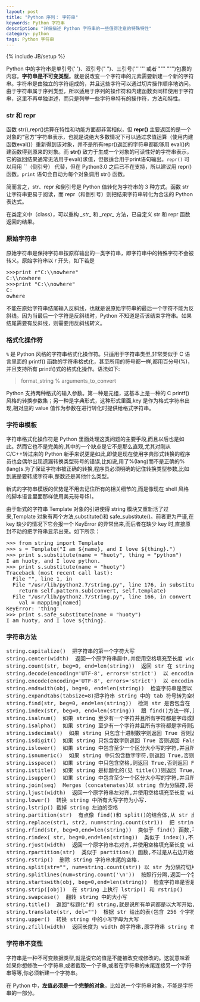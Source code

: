 ```yaml
---
layout: post
title: "Python 序列： 字符串"
keywords: Python 字符串
description: "详细描述 Python 字符串的一些值得注意的特殊特性"
category: python
tags: Python 字符串
---
```

{% include JB/setup %}

Python 中的字符串是单引号(' ')、双引号(" ")、三引号(''' ''' 或者 """ """)包裹的内容。**字符串是不可变类型**。就是说改变一个字符串的元素需要新建一个新的字符串。字符串是由独立的字符组成的，并且这些字符可以通过切片操作顺序地访问。由于字符串属于序列类型，所以适用于序列的操作符和内建函数页同样使用于字符串，这里不再单独讲述，而只是列举一些字符串特有的操作符，方法和特性。

### str 和 repr

函数 str(),repr()运算在特性和功能方面都非常相似，但 **repr()** 主要返回的是一个对象的“官方”字符串表示，也就是说绝大多数情况下可以通过求值运算（使用内建函数eval()）重新得到该对象，并不是所有repr()返回的字符串都能够用 eval()内建函数得到原来的对象。而 **str()** 致力于生成一个对象的可读性好的字符串表示，它的返回结果通常无法用于eval()求值，但很适合用于print语句输出。`repr()` 可以用用 **``**（倒引号） 代替，但在 Python3.0 之后已不在支持，所以建议用 repr() 函数。`print` 语句会自动为每个对象调用 str() 函数。

简而言之，str、repr 和倒引号是 Python 值转化为字符串的 3 种方式。函数 str 让字符串更易于阅读，而 repr（和倒引号）则把结果字符串转化为合法的 Python 表达式。

在类定义中（class），可以重构 _\_str\__ 和 _\_repr\__ 方法，已自定义 str 和 repr 函数返回的结果。

### 原始字符串

原始字符串是保持字符串按原样输出的一类字符串，即字符串中的特殊字符不会被转义。原始字符串以 r 开头，如下若是

<pre>
>>>print r"C:\\nowhere"
C:\\nowhere
>>>print "C:\\nowhere"
C:
owhere
</pre>

不能在原始字符串结尾输入反斜线，也就是说原始字符串的最后一个字符不能为反斜线。因为当最后一个字符是反斜线时，Python 不知道是否该结束字符串。如果结尾需要有反斜线，则需要用反斜线转义。

### 格式化操作符

`%` 是 Python 风格的字符串格式化操作符。只适用于字符串类型,非常类似于 C 语言里面的 printf() 函数的字符串格式化，甚至所用的符号都一样,都用百分号(%)，并且支持所有 printf()式的格式化操作。语法如下:

> format_string % arguments_to_convert

Python 支持两种格式的输入参数。第一种是元组，这基本上是一种的 C printf() 风格的转换参数集；另一种是字典形式，这种形式里面,key 是作为格式字符串出现,相对应的 value 值作为参数在进行转化时提供给格式字符串。

### 字符串模板

字符串格式化操作符是 Python 里面处理这类问题的主要手段,而且以后也是如此。然而它也不是完美的,其中的一个缺点是它不是那么直观,尤其对刚从 C/C++转过来的 Python 新手来说更是如此,即使是现在使用字典形式转换的程序员也会偶尔出现遗漏转换类型符号的错误,比如说,用了%(lang)而不是正确的%(lang)s.为了保证字符串被正确的转换,程序员必须明确的记住转换类型参数,比如到底是要转成字符串,整数还是其他什么类型。

新式的字符串模板的优势是不用去记住所有的相关细节的,而是像现在 shell 风格的脚本语言里面那样使用美元符号($)。

由于新式的字符串 Template 对象的引进使得 string 模块又重新活了过来,Template 对象有两个方法,substitute()和 safe_substitute()。前者更为严谨,在 key 缺少的情况下它会报一个 KeyError 的异常出来,而后者在缺少 key 时,直接原封不动的把字符串显示出来。如下所示：

<pre>
>>> from string import Template
>>> s = Template("I am ${name}, and I love ${thing}.")
>>> print s.substitute(name = "huoty", thing = "python")
I am huoty, and I love python.
>>> print s.substitute(name = "huoty")
Traceback (most recent call last):
  File "<stdin>", line 1, in <module>
  File "/usr/lib/python2.7/string.py", line 176, in substitute
    return self.pattern.sub(convert, self.template)
  File "/usr/lib/python2.7/string.py", line 166, in convert
    val = mapping[named]
KeyError: 'thing'
>>> print s.safe_substitute(name = "huoty")
I am huoty, and I love ${thing}.
</pre>

### 字符串方法

<pre>
string.capitalize()  把字符串的第一个字符大写
string.center(width)  返回一个原字符串居中,并使用空格填充至长度 width 的新字符串
string.count(str, beg=0, end=len(string))  返回 str 在 string 里面出现的次数,如果 beg 或者end 指定则返回指定范围内 str 出现的次数
string.decode(encoding='UTF-8', errors='strict')  以 encoding 指定的编码格式解码 string,如果出错默认报一个 ValueError 的 异 常 , 除非 errors 指定的是 'ignore' 或者 'replace'
string.encode(encoding='UTF-8', errors='strict')  以 encoding 指定的编码格式编码 string,如果出错默认报一个 ValueError 的异常,除非 errors 指定的是'ignore'或者'replace'
string.endswith(obj, beg=0, end=len(string))  检查字符串是否以 obj 结束,如果 beg 或者 end 指定则检查指定的范围内是否以 obj 结束,如果是,返回 True,否则返回 False.
string.expandtabs(tabsize=8)把字符串 string 中的 tab 符号转为空格,默认的空格数 tabsize 是 8.
string.find(str, beg=0, end=len(string))  检测 str 是否包含在 string 中,如果 beg 和 end 指定范围,则检查是否包含在指定范围内,如果是返回开始的索引值,否则返回-1
string.index(str, beg=0, end=len(string))  跟 find()方法一样,只不过如果 str 不在 string 中会报一个异常.
string.isalnum()  如果 string 至少有一个字符并且所有字符都是字母或数字则返回 True,否则返回 False
string.isalpha()  如果 string 至少有一个字符并且所有字符都是字母则返回 True, 否则返回 False
string.isdecimal()  如果 string 只包含十进制数字则返回 True 否则返回 False.
string.isdigit()  如果 string 只包含数字则返回 True 否则返回 False.
string.islower()  如果 string 中包含至少一个区分大小写的字符,并且所有这些(区分大小写的)字符都是小写,则返回 True,否则返回 False
string.isnumeric()  如果 string 中只包含数字字符,则返回 True,否则返回 False
string.isspace()  如果 string 中只包含空格,则返回 True,否则返回 False.
string.istitle()  如果 string 是标题化的(见 title())则返回 True,否则返回 False
string.isupper()  如果 string 中包含至少一个区分大小写的字符,并且所有这些(区分大小写的)字符都是大写,则返回 True,否则返回 False
string.join(seq)  Merges (concatenates)以 string 作为分隔符,将 seq 中所有的元素(的字符串表示)合并为一个新的字符串
string.ljust(width)  返回一个原字符串左对齐,并使用空格填充至长度 width 的新字符串
string.lower()  转换 string 中所有大写字符为小写.
string.lstrip() 截掉 string 左边的空格
string.partition(str)  有点像 find()和 split()的结合体,从 str 出现的第一个位置起,把字符串 string 分成一个 3 元素的元组(string_pre_str,str,string_post_str),如果 string 中不包含str 则 string_pre_str == string.
string.replace(str1, str2, num=string.count(str1))  把 string 中的 str1 替换成 str2,如果 num 指定, 则替换不超过 num 次.
string.rfind(str, beg=0,end=len(string))  类似于 find() 函数,不过是从右边开始查找.
string.rindex( str, beg=0,end=len(string))  类似于 index(),不过是从右边开始.
string.rjust(width)  返回一个原字符串右对齐,并使用空格填充至长度 width 的新字符串
string.rpartition(str)  类似于 partition() 函数,不过是从右边开始查找.
string.rstrip()  删除 string 字符串末尾的空格.
string.split(str="", num=string.count(str)) 以 str 为分隔符切片 string,如果 num 有指定值,则仅分隔 num 个子字符串
string.splitlines(num=string.count('\n'))  按照行分隔,返回一个包含各行作为元素的列表,如果 num 指定则仅切片 num 个行.
string.startswith(obj, beg=0,end=len(string))  检查字符串是否是以 obj 开头,是则返回 True,否则返回 False。如果 beg 和 end 指定值,则在指定范围内检查.
string.strip([obj])  在 string 上执行 lstrip() 和 rstrip()
string.swapcase()  翻转 string 中的大小写
string.title()  返回"标题化"的 string,就是说所有单词都是以大写开始,其余字母均为小写(见 istitle())
string.translate(str, del="")  根据 str 给出的表(包含 256 个字符)转换 string 的字符,要过滤掉的字符放到 del 参数中
string.upper()  转换 string 中的小写字母为大写
string.zfill(width)  返回长度为 width 的字符串,原字符串 string 右对齐,前面填充0
</pre>

### 字符串不变性

字符串是一种不可变数据类型,就是说它的值是不能被改变或修改的。这就意味着如果你想修改一个字符串,或者截取一个子串,或者在字符串的末尾连接另一个字符串等等,你必须新建一个字符串。

在 Python 中，**左值必须是一个完整的对象**，比如说一个字符串对象，不能是字符串的一部分。